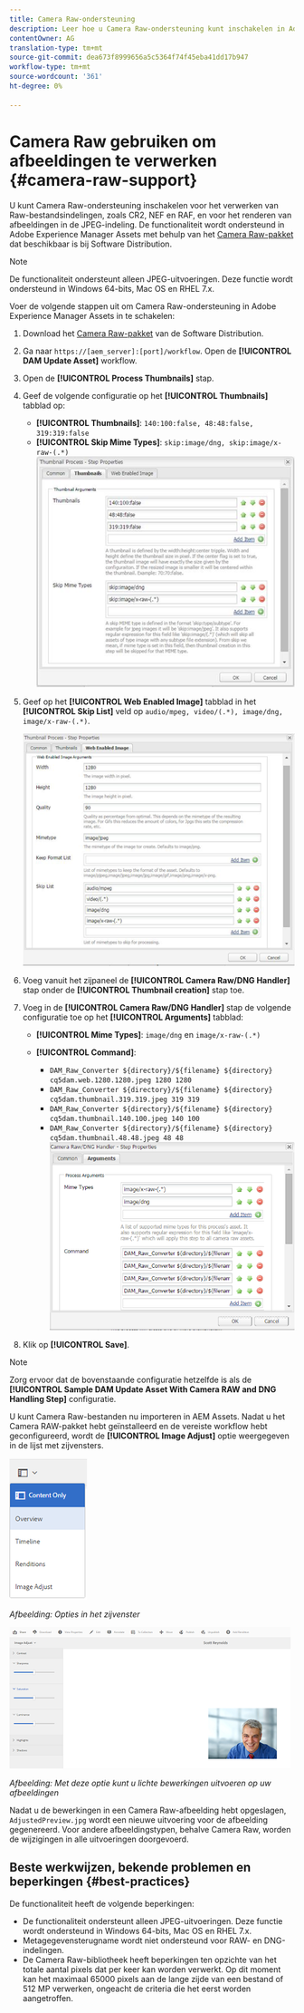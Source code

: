 ```yaml
---
title: Camera Raw-ondersteuning
description: Leer hoe u Camera Raw-ondersteuning kunt inschakelen in Adobe Experience Manager Assets.
contentOwner: AG
translation-type: tm+mt
source-git-commit: dea673f8999656a5c5364f74f45eba41dd17b947
workflow-type: tm+mt
source-wordcount: '361'
ht-degree: 0%

---
```



# Camera Raw gebruiken om afbeeldingen te verwerken {#camera-raw-support}

U kunt Camera Raw-ondersteuning inschakelen voor het verwerken van Raw-bestandsindelingen, zoals CR2, NEF en RAF, en voor het renderen van afbeeldingen in de JPEG-indeling. De functionaliteit wordt ondersteund in Adobe Experience Manager Assets met behulp van het [Camera Raw-pakket](https://experience.adobe.com/#/downloads/content/software-distribution/en/aem.html?package=/content/software-distribution/en/details.html/content/dam/aem/public/adobe/packages/aem630/product/assets/aem-assets-cameraraw-pkg) dat beschikbaar is bij Software Distribution.

>[!NOTE]
>
>De functionaliteit ondersteunt alleen JPEG-uitvoeringen. Deze functie wordt ondersteund in Windows 64-bits, Mac OS en RHEL 7.x.

Voer de volgende stappen uit om Camera Raw-ondersteuning in Adobe Experience Manager Assets in te schakelen:

1. Download het [Camera Raw-pakket](https://experience.adobe.com/#/downloads/content/software-distribution/en/aem.html?package=/content/software-distribution/en/details.html/content/dam/aem/public/adobe/packages/aem630/product/assets/aem-assets-cameraraw-pkg) van de Software Distribution.

1. Ga naar `https://[aem_server]:[port]/workflow`. Open de **[!UICONTROL DAM Update Asset]** workflow.

1. Open de **[!UICONTROL Process Thumbnails]** stap.

1. Geef de volgende configuratie op het **[!UICONTROL Thumbnails]** tabblad op:

   * **[!UICONTROL Thumbnails]**: `140:100:false, 48:48:false, 319:319:false`
   * **[!UICONTROL Skip Mime Types]**: `skip:image/dng, skip:image/x-raw-(.*)`
   ![schil](assets/chlimage_1-334.png)

1. Geef op het **[!UICONTROL Web Enabled Image]** tabblad in het **[!UICONTROL Skip List]** veld op `audio/mpeg, video/(.*), image/dng, image/x-raw-(.*)`.

   ![schil](assets/chlimage_1-335.png)

1. Voeg vanuit het zijpaneel de **[!UICONTROL Camera Raw/DNG Handler]** stap onder de **[!UICONTROL Thumbnail creation]** stap toe.

1. Voeg in de **[!UICONTROL Camera Raw/DNG Handler]** stap de volgende configuratie toe op het **[!UICONTROL Arguments]** tabblad:

   * **[!UICONTROL Mime Types]**: `image/dng` en `image/x-raw-(.*)`
   * **[!UICONTROL Command]**:

      * `DAM_Raw_Converter ${directory}/${filename} ${directory} cq5dam.web.1280.1280.jpeg 1280 1280`
      * `DAM_Raw_Converter ${directory}/${filename} ${directory} cq5dam.thumbnail.319.319.jpeg 319 319`
      * `DAM_Raw_Converter ${directory}/${filename} ${directory} cq5dam.thumbnail.140.100.jpeg 140 100`
      * `DAM_Raw_Converter ${directory}/${filename} ${directory} cq5dam.thumbnail.48.48.jpeg 48 48`
   ![chlimage_1-336](assets/chlimage_1-336.png)

1. Klik op **[!UICONTROL Save]**.

>[!NOTE]
>
>Zorg ervoor dat de bovenstaande configuratie hetzelfde is als de **[!UICONTROL Sample DAM Update Asset With Camera RAW and DNG Handling Step]** configuratie.

U kunt Camera Raw-bestanden nu importeren in AEM Assets. Nadat u het Camera RAW-pakket hebt geïnstalleerd en de vereiste workflow hebt geconfigureerd, wordt de **[!UICONTROL Image Adjust]** optie weergegeven in de lijst met zijvensters.

![chlimage_1-337](assets/chlimage_1-337.png)

*Afbeelding: Opties in het zijvenster*

![chlimage_1-338](assets/chlimage_1-338.png)

*Afbeelding: Met deze optie kunt u lichte bewerkingen uitvoeren op uw afbeeldingen*

Nadat u de bewerkingen in een Camera Raw-afbeelding hebt opgeslagen, `AdjustedPreview.jpg` wordt een nieuwe uitvoering voor de afbeelding gegenereerd. Voor andere afbeeldingstypen, behalve Camera Raw, worden de wijzigingen in alle uitvoeringen doorgevoerd.

## Beste werkwijzen, bekende problemen en beperkingen {#best-practices}

De functionaliteit heeft de volgende beperkingen:

* De functionaliteit ondersteunt alleen JPEG-uitvoeringen. Deze functie wordt ondersteund in Windows 64-bits, Mac OS en RHEL 7.x.
* Metagegevensterugname wordt niet ondersteund voor RAW- en DNG-indelingen.
* De Camera Raw-bibliotheek heeft beperkingen ten opzichte van het totale aantal pixels dat per keer kan worden verwerkt. Op dit moment kan het maximaal 65000 pixels aan de lange zijde van een bestand of 512 MP verwerken, ongeacht de criteria die het eerst worden aangetroffen.
